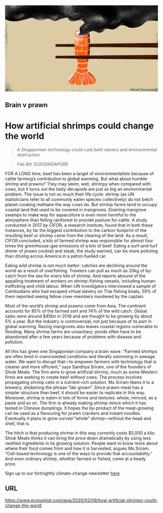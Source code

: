 ![](./images/20200208_ASD002_0.jpg)

## Brain v prawn

# How artificial shrimps could change the world

> A Singaporean technology could curb both slavery and environmental destruction

> Feb 8th 2020SINGAPORE

FOR A LONG time, beef has been a target of environmentalists because of cattle farming’s contribution to global warming. But what about humble shrimp and prawns? They may seem, well, shrimpy when compared with cows, but it turns out the tasty decapods are just as big an environmental problem. The issue is not so much their life cycle: shrimp (as UN statisticians refer to all commonly eaten species collectively) do not belch planet-cooking methane the way cows do. But shrimp farms tend to occupy coastal land that used to be covered in mangroves. Draining mangrove swamps to make way for aquaculture is even more harmful to the atmosphere than felling rainforest to provide pasture for cattle. A study conducted in 2017 by CIFOR, a research institute, found that in both these instances, by far the biggest contribution to the carbon footprint of the resulting beef or shrimp came from the clearing of the land. As a result, CIFOR concluded, a kilo of farmed shrimp was responsible for almost four times the greenhouse-gas emissions of a kilo of beef. Eating a surf-and-turf dinner of prawn cocktail and steak, the study warned, can be more polluting than driving across America in a petrol-fuelled car.

Eating wild shrimp is not much better: catches are declining around the world as a result of overfishing. Trawlers can pull as much as 20kg of by-catch from the sea for every kilo of shrimp. And reports abound of the appalling treatment of workers on shrimp-fishing vessels, including human-trafficking and child labour. When UN investigators interviewed a sample of Cambodians who had escaped virtual slavery on Thai fishing boats, 59% of them reported seeing fellow crew-members murdered by the captain.

Most of the world’s shrimp and prawns come from Asia. The continent accounts for 85% of the farmed sort and 74% of the wild catch. Global sales were around $45bn in 2018 and are thought to be growing by about 5% a year. But the industry is controversial, not just because of its part in global warming. Razing mangroves also leaves coastal regions vulnerable to flooding. Many shrimp farms are unsanitary; ponds often have to be abandoned after a few years because of problems with disease and pollution.

All this has given one Singaporean company a brain wave. “Farmed shrimps are often bred in overcrowded conditions and literally swimming in sewage water. We want to disrupt that—to empower farmers with technology that is cleaner and more efficient,” says Sandhya Sriram, one of the founders of Shiok Meats. The firm aims to grow artificial shrimp, much as some Western firms are seeking to create beef without cows. The process involves propagating shrimp cells in a nutrient-rich solution. Ms Sriram likens it to a brewery, disdaining the phrase “lab-grown”. Since prawn-meat has a simpler structure than beef, it should be easier to replicate in this way. Moreover, shrimp is eaten in lots of forms and textures: whole, minced, as a paste and so on. The firm is already making shrimp mince which it has tested in Chinese dumplings. It hopes the by-product of the meat-growing can be used as a flavouring for prawn crackers and instant noodles. Eventually it plans to grow curved “whole” shrimp—without the head and shell, that is.

The hitch is that producing shrimp in this way currently costs $5,000 a kilo. Shiok Meats thinks it can bring the price down dramatically by using less rarefied ingredients in its growing solution. People want to know more about where their food comes from and how it is harvested, argues Ms Sriram. “Cell-based technology is one of the ways to provide that accountability.” And even ordinary shrimp, whether farmed or fished, come at a heady price.

Sign up to our fortnightly climate-change newsletter [here](https://www.economist.com//theclimateissue/)

## URL

https://www.economist.com/asia/2020/02/08/how-artificial-shrimps-could-change-the-world
